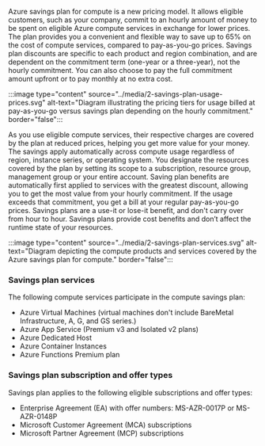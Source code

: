 Azure savings plan for compute is a new pricing model. It allows eligible customers, such as your company, commit to an hourly amount of money to be spent on eligible Azure compute services in exchange for lower prices. The plan provides you a convenient and flexible way to save up to 65% on the cost of compute services, compared to pay-as-you-go prices. Savings plan discounts are specific to each product and region combination, and are dependent on the commitment term (one-year or a three-year), not the hourly commitment. You can also choose to pay the full commitment amount upfront or to pay monthly at no extra cost.

:::image type="content" source="../media/2-savings-plan-usage-prices.svg" alt-text="Diagram illustrating the pricing tiers for usage billed at pay-as-you-go versus savings plan depending on the hourly commitment." border="false":::

As you use eligible compute services, their respective charges are covered by the plan at reduced prices, helping you get more value for your money. The savings apply automatically across compute usage regardless of region, instance series, or operating system. You designate the resources covered by the plan by setting its scope to a subscription, resource group, management group or your entire account. Saving plan benefits are automatically first applied to services with the greatest discount, allowing you to get the most value from your hourly commitment. If the usage exceeds that commitment, you get a bill at your regular pay-as-you-go prices. Savings plans are a use-it or lose-it benefit, and don't carry over from hour to hour. Savings plans provide cost benefits and don’t affect the runtime state of your resources.

:::image type="content" source="../media/2-savings-plan-services.svg" alt-text="Diagram depicting the compute products and services covered by the Azure savings plan for compute." border="false":::

### Savings plan services

The following compute services participate in the compute savings plan:

- Azure Virtual Machines (virtual machines don't include BareMetal Infrastructure, A, G, and GS series.)
- Azure App Service (Premium v3 and Isolated v2 plans)
- Azure Dedicated Host
- Azure Container Instances
- Azure Functions Premium plan

### Savings plan subscription and offer types

Savings plan applies to the following eligible subscriptions and offer types:

- Enterprise Agreement (EA) with offer numbers: MS-AZR-0017P or MS-AZR-0148P
- Microsoft Customer Agreement (MCA) subscriptions
- Microsoft Partner Agreement (MCP) subscriptions